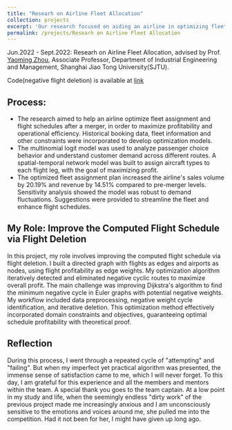 ```yaml
---
title: "Researh on Airline Fleet Allocation"
collection: projects
excerpt: 'Our research focused on aiding an airline in optimizing fleet assignment and flight schedules, ultimately winning the 1st Prize in the 17th "Dongfeng Nissan Cup" Tsinghua IE Sword National Industrial Engineering Case Study Competition.'
permalink: /projects/Researh on Airline Fleet Allocation
---
```


Jun.2022 - Sept.2022: Researh on Airline Fleet Allocation, advised by Prof. [Yaoming Zhou](https://me.sjtu.edu.cn/teacher_directory1/zhouyaoming.html), Associate Professor, Department of Industrial Engineering and Management, Shanghai Jiao Tong University(SJTU).

Code(negative flight deletion) is available at [link](https://github.com/Ytang520/Airline_Fleet_Allocation-for_unprofitable_flight_deletion)


## Process:
- The research aimed to help an airline optimize fleet assignment and flight schedules after a merger, in order to maximize profitability and operational efficiency. Historical booking data, fleet information and other constraints were incorporated to develop optimization models. 
- The multinomial logit model was used to analyze passenger choice behavior and understand customer demand across different routes. A spatial-temporal network model was built to assign aircraft types to each flight leg, with the goal of maximizing profit. 
- The optimized fleet assignment plan increased the airline's sales volume by 20.19% and revenue by 14.51% compared to pre-merger levels. Sensitivity analysis showed the model was robust to demand fluctuations. Suggestions were provided to streamline the fleet and enhance flight schedules.

## My Role: Improve the Computed Flight Schedule via Flight Deletion

In this project, my role involves improving the computed flight schedule via flight deletion. I built a directed graph with flights as edges and airports as nodes, using flight profitability as edge weights. My optimization algorithm iteratively detected and eliminated negative cyclic routes to maximize overall profit. The main challenge was improving Dijkstra's algorithm to find the minimum negative cycle in Euler graphs with potential negative weights. My workflow included data preprocessing, negative weight cycle identification, and iterative deletion. This optimization method effectively incorporated domain constraints and objectives, guaranteeing optimal schedule profitability with theoretical proof.


## Reflection

During this process, I went through a repeated cycle of "attempting" and "failing". But when my imperfect yet practical algorithm was presented, the immense sense of satisfaction came to me, which I will never forget. To this day, I am grateful for this experience and all the members and mentors within the team. A special thank you goes to the team captain. At a low point in my study and life, when the seemingly endless "dirty work" of the previous project made me increasingly anxious and I am unconsciously sensitive to the emotions and voices around me, she pulled me into the competition. Had it not been for her, I might have given up long ago.
